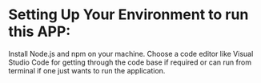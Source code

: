 # Setting Up Your Environment to run this APP:

Install Node.js and npm on your machine.
Choose a code editor like Visual Studio Code for getting through the code base if required or can
run from terminal if one just wants to run the application.


